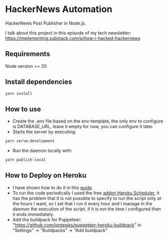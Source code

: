 # HackerNews Automation

HackerNews Post Publisher in Node.js.

I talk about this project in this episode of my tech newsletter: https://implementing.substack.com/p/how-i-hacked-hackernews
## Requirements

Node version >= 20

## Install dependencies

```sh
yarn install
```

## How to use

- Create the .env file based on the env-template, the only env to configure is DATABASE_URL, leave it empty for now, you can configure it later.
- Starts the server by executing:
```sh
yarn serve:development
```
- Run the daemon locally with:
```sh
yarn publish-local
```

## How to Deploy on Heroku
- I have shown how to do it in this [guide](https://implementing.substack.com/p/how-to-deploy-a-nodejs-application).
- To run the code periodically I used the free [addon Heroku Scheduler](https://implementing.substack.com/i/140962087/heroku-scheduler), 
it has the problem that it is not possible to specify to run the script only at the hours I want, 
so I set that I run it every hour and I manage in the daemon the execution of the script, if it is not the time I configured then it ends immediately.
- Add the buildpack for Puppeteer: "https://github.com/jontewks/puppeteer-heroku-buildpack" in "Settings" -> "Buildpacks" -> "Add buildpack"
